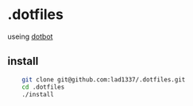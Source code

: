 # .dotfiles

useing [dotbot](https://github.com/anishathalye/dotbot)

## install
```sh
    git clone git@github.com:lad1337/.dotfiles.git
    cd .dotfiles
    ./install
```

